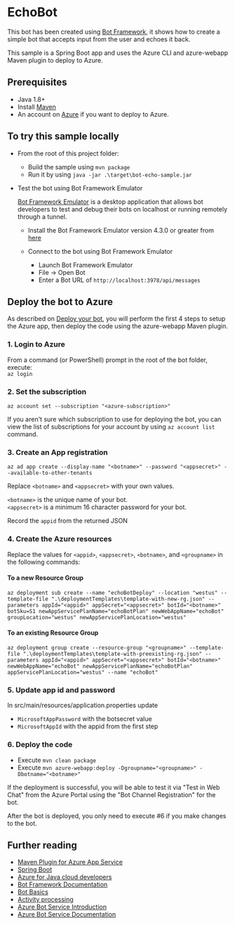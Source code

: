# EchoBot

This bot has been created using [Bot Framework](https://dev.botframework.com), it shows how to create a simple bot that accepts input from the user and echoes it back.

This sample is a Spring Boot app and uses the Azure CLI and azure-webapp Maven plugin to deploy to Azure.

## Prerequisites

- Java 1.8+
- Install [Maven](https://maven.apache.org/)
- An account on [Azure](https://azure.microsoft.com) if you want to deploy to Azure.

## To try this sample locally
- From the root of this project folder:
  - Build the sample using `mvn package`
  - Run it by using `java -jar .\target\bot-echo-sample.jar`

- Test the bot using Bot Framework Emulator

  [Bot Framework Emulator](https://github.com/microsoft/botframework-emulator) is a desktop application that allows bot developers to test and debug their bots on localhost or running remotely through a tunnel.

  - Install the Bot Framework Emulator version 4.3.0 or greater from [here](https://github.com/Microsoft/BotFramework-Emulator/releases)

  - Connect to the bot using Bot Framework Emulator

    - Launch Bot Framework Emulator
    - File -> Open Bot
    - Enter a Bot URL of `http://localhost:3978/api/messages`

## Deploy the bot to Azure

As described on [Deploy your bot](https://docs.microsoft.com/en-us/azure/bot-service/bot-builder-deploy-az-cli), you will perform the first 4 steps to setup the Azure app, then deploy the code using the azure-webapp Maven plugin.

### 1. Login to Azure
From a command (or PowerShell) prompt in the root of the bot folder, execute:  
`az login`
  
### 2. Set the subscription
`az account set --subscription "<azure-subscription>"`

If you aren't sure which subscription to use for deploying the bot, you can view the list of subscriptions for your account by using `az account list` command. 

### 3. Create an App registration
`az ad app create --display-name "<botname>" --password "<appsecret>" --available-to-other-tenants`

Replace `<botname>` and `<appsecret>` with your own values.

`<botname>` is the unique name of your bot.  
`<appsecret>` is a minimum 16 character password for your bot. 

Record the `appid` from the returned JSON

### 4. Create the Azure resources
Replace the values for `<appid>`, `<appsecret>`, `<botname>`, and `<groupname>` in the following commands:

#### To a new Resource Group
`az deployment sub create --name "echoBotDeploy" --location "westus" --template-file ".\deploymentTemplates\template-with-new-rg.json" --parameters appId="<appid>" appSecret="<appsecret>" botId="<botname>" botSku=S1 newAppServicePlanName="echoBotPlan" newWebAppName="echoBot" groupLocation="westus" newAppServicePlanLocation="westus"` 

#### To an existing Resource Group
`az deployment group create --resource-group "<groupname>" --template-file ".\deploymentTemplates\template-with-preexisting-rg.json" --parameters appId="<appid>" appSecret="<appsecret>" botId="<botname>" newWebAppName="echoBot" newAppServicePlanName="echoBotPlan" appServicePlanLocation="westus" --name "echoBot"`

### 5. Update app id and password
In src/main/resources/application.properties update 
  - `MicrosoftAppPassword` with the botsecret value
  - `MicrosoftAppId` with the appid from the first step

### 6. Deploy the code
- Execute `mvn clean package` 
- Execute `mvn azure-webapp:deploy -Dgroupname="<groupname>" -Dbotname="<botname>"`

If the deployment is successful, you will be able to test it via "Test in Web Chat" from the Azure Portal using the "Bot Channel Registration" for the bot.

After the bot is deployed, you only need to execute #6 if you make changes to the bot.


## Further reading

- [Maven Plugin for Azure App Service](https://docs.microsoft.com/en-us/java/api/overview/azure/maven/azure-webapp-maven-plugin/readme?view=azure-java-stable)
- [Spring Boot](https://spring.io/projects/spring-boot)
- [Azure for Java cloud developers](https://docs.microsoft.com/en-us/azure/java/?view=azure-java-stable)
- [Bot Framework Documentation](https://docs.botframework.com)
- [Bot Basics](https://docs.microsoft.com/azure/bot-service/bot-builder-basics?view=azure-bot-service-4.0)
- [Activity processing](https://docs.microsoft.com/en-us/azure/bot-service/bot-builder-concept-activity-processing?view=azure-bot-service-4.0)
- [Azure Bot Service Introduction](https://docs.microsoft.com/azure/bot-service/bot-service-overview-introduction?view=azure-bot-service-4.0)
- [Azure Bot Service Documentation](https://docs.microsoft.com/azure/bot-service/?view=azure-bot-service-4.0)
